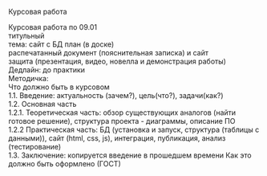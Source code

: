 Курсовая работа 
<p>
  Курсовая работа по 09.01 <br>
  титульный <br>
  тема: сайт с БД план (в доске) <br>
  распечатанный документ (пояснительная записка) и сайт <br>
  защита (презентация, видео, новелла и демонстрация работы) <br> 
  Дедлайн: до практики <br>
  Методичка: <br>
  Что должно быть в курсовом <br> 
  1.1. Введение: актуальность (зачем?), цель(что?), задачи(как?) <br> 
  1.2. Основная часть <br>
  1.2.1. Теоретическая часть: обзор существующих аналогов (найти готовое решение), структура проекта - диаграммы, описание ПО <br> 
  1.2.2 Практическая часть: БД (установка и запуск, структура (таблицы с данными)), сайт (html, css, js), интеграция, публикация, анализ (тестирование) <br>
  1.3. Заключение: копируется введение в прошедшем времени Как это должно быть оформлено (ГОСТ) 
</p>
